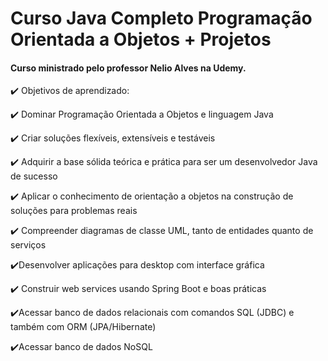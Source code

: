 # Curso Java Completo Programação Orientada a Objetos + Projetos

#### Curso ministrado pelo professor Nelio Alves na Udemy.

:heavy_check_mark: Objetivos de aprendizado:

:heavy_check_mark: Dominar Programação Orientada a Objetos e linguagem Java

:heavy_check_mark: Criar soluções flexíveis, extensíveis e testáveis

:heavy_check_mark: Adquirir a base sólida teórica e prática para ser um desenvolvedor Java de sucesso

:heavy_check_mark: Aplicar o conhecimento de orientação a objetos na construção de soluções para problemas reais

:heavy_check_mark: Compreender diagramas de classe UML, tanto de entidades quanto de serviços

:heavy_check_mark:Desenvolver aplicações para desktop com interface gráfica

:heavy_check_mark: Construir web services usando Spring Boot e boas práticas

:heavy_check_mark:Acessar banco de dados relacionais com comandos SQL (JDBC) e também com ORM (JPA/Hibernate)

:heavy_check_mark:Acessar banco de dados NoSQL

[!Arquivo Golang]: https://github.com/gabrielcristhie/Estudos/blob/main/Backend/Golang/5-Operadores/operadores.go	"Arquivo Golang"

